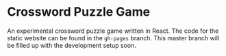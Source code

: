 Crossword Puzzle Game
=====================

An experimental crossword puzzle game written in React. The code for the static website can be found in the `gh-pages` branch. This master branch will be filled up with the development setup soon.
